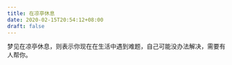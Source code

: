 ```yaml
---
title: 在凉亭休息
date: 2020-02-15T20:54:12+08:00
draft: false
---
```


梦见在凉亭休息，则表示你现在在生活中遇到难题，自己可能没办法解决，需要有人帮你。<br>
